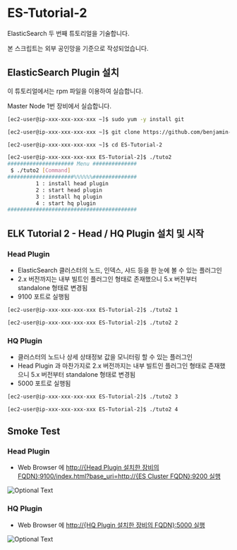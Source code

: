 # ES-Tutorial-2

ElasticSearch 두 번째 튜토리얼을 기술합니다.

본 스크립트는 외부 공인망을 기준으로 작성되었습니다.

## ElasticSearch Plugin 설치

이 튜토리얼에서는 rpm 파일을 이용하여 실습합니다.

Master Node 1번 장비에서 실습합니다.

```bash
[ec2-user@ip-xxx-xxx-xxx-xxx ~]$ sudo yum -y install git

[ec2-user@ip-xxx-xxx-xxx-xxx ~]$ git clone https://github.com/benjamin-btn/ES-Tutorial-2.git

[ec2-user@ip-xxx-xxx-xxx-xxx ~]$ cd ES-Tutorial-2

[ec2-user@ip-xxx-xxx-xxx-xxx ES-Tutorial-2]$ ./tuto2
##################### Menu ##############
 $ ./tuto2 [Command]
#####################%%%%%%##############
         1 : install head plugin
         2 : start head plugin
         3 : install hq plugin
         4 : start hq plugin
#########################################

```

## ELK Tutorial 2 - Head / HQ Plugin 설치 및 시작

### Head Plugin
* ElasticSearch 클러스터의 노드, 인덱스, 샤드 등을 한 눈에 볼 수 있는 플러그인
* 2.x 버전까지는 내부 빌트인 플러그인 형태로 존재했으니 5.x 버전부터 standalone 형태로 변경됨
* 9100 포트로 실행됨

```bash
[ec2-user@ip-xxx-xxx-xxx-xxx ES-Tutorial-2]$ ./tuto2 1

[ec2-user@ip-xxx-xxx-xxx-xxx ES-Tutorial-2]$ ./tuto2 2

```


### HQ Plugin
* 클러스터의 노드나 상세 상태정보 값을 모니터링 할 수 있는 플러그인
* Head Plugin 과 마찬가지로 2.x 버전까지는 내부 빌트인 플러그인 형태로 존재했으니 5.x 버전부터 standalone 형태로 변경됨
* 5000 포트로 실행됨

```bash
[ec2-user@ip-xxx-xxx-xxx-xxx ES-Tutorial-2]$ ./tuto2 3

[ec2-user@ip-xxx-xxx-xxx-xxx ES-Tutorial-2]$ ./tuto2 4

```

## Smoke Test

### Head Plugin

* Web Browser 에 [http://{Head Plugin 설치한 장비의 FQDN}:9100/index.html?base_uri=http://{ES Cluster FQDN}:9200 실행](http://HeadPluginFQDN:9100/index.html?base_uri=http://ESClusterFQDN:9200)

![Optional Text](image/head.png)


### HQ Plugin
* Web Browser 에 [http://{HQ Plugin 설치한 장비의 FQDN}:5000 실행](http://HQPluginFQDN:5000)

![Optional Text](image/hq.png)

